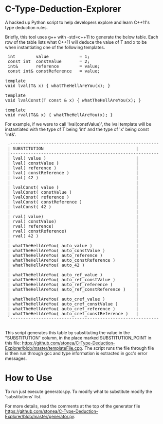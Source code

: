 # C-Type-Deduction-Explorer
A hacked up Python script to help developers explore and learn C++11's type deduction rules.

Briefly, this tool uses g++ with -std=c++11 to generate the below table.  Each row of the table lists what C++11 will deduce the value of T and x to be when instantiating one of the following templates.  

<pre>
 int        value            = 1;
 const int  constValue       = 2;
 int&       reference        = value;
 const int& constReference   = value;

template<typename T>
void lval(T& x) { whatTheHellAreYou(x); }

template<typename T>
void lvalConst(T const & x) { whatTheHellAreYou(x); }

template<typename T>
void rval(T&& x) { whatTheHellAreYou(x); }
</pre>

For example, if we were to call 'lval(constValue)',  the lval template will be instantiated with the type of T being 'int' and the type of 'x' being const 'int&'.


<pre>
 .-----------------------------------------------------------------------------------------------.
 | SUBSTITUTION                                    |            type of T |         type of expr |
 |-----------------------------------------------------------------------------------------------|
 | lval( value )                                   |                  int |                 int& |
 | lval( constValue )                              |            const int |           const int& |
 | lval( reference )                               |                  int |                 int& |
 | lval( constReference )                          |            const int |           const int& |
 | lval( 42 )                                      |                  int |                 int& |
 |                                                 |                      |                      |
 | lvalConst( value )                              |                  int |           const int& |
 | lvalConst( constValue )                         |                  int |           const int& |
 | lvalConst( reference )                          |                  int |           const int& |
 | lvalConst( constReference )                     |                  int |           const int& |
 | lvalConst( 42 )                                 |                  int |           const int& |
 |                                                 |                      |                      |
 | rval( value)                                    |                 int& |                 int& |
 | rval( constValue)                               |           const int& |           const int& |
 | rval( reference)                                |                 int& |                 int& |
 | rval( constReference)                           |           const int& |           const int& |
 | rval( 42 )                                      |                  int |                int&& |
 |                                                 |                      |                      |
 | whatTheHellAreYou( auto_value )                 |                 None |                  int |
 | whatTheHellAreYou( auto_constValue )            |                 None |                  int |
 | whatTheHellAreYou( auto_reference )             |                 None |                  int |
 | whatTheHellAreYou( auto_constReference )        |                 None |                  int |
 | whatTheHellAreYou( auto_42 )                    |                 None |       decltype(expr) |
 |                                                 |                      |                      |
 | whatTheHellAreYou( auto_ref_value )             |                 None |                 int& |
 | whatTheHellAreYou( auto_ref_constValue )        |                 None |           const int& |
 | whatTheHellAreYou( auto_ref_reference )         |                 None |                 int& |
 | whatTheHellAreYou( auto_ref_constReference )    |                 None |           const int& |
 |                                                 |                      |                      |
 | whatTheHellAreYou( auto_cref_value )            |                 None |           const int& |
 | whatTheHellAreYou( auto_cref_constValue )       |                 None |           const int& |
 | whatTheHellAreYou( auto_cref_reference )        |                 None |           const int& |
 | whatTheHellAreYou( auto_cref_constReference )   |                 None |           const int& |
 `----------------------------------------------------------------------------------------------'
 </pre>
 
This script generates this table by substituting the value in the "SUBSTITUTION" column, in the place marked SUBSTITUTION_POINT in this file: <https://github.com/stonea/C-Type-Deduction-Explorer/blob/master/templateFile.cpp>.  The script runs the file through file is then run through gcc and type information is extracted in gcc's error messages.

# How to Use

To run just execute generator.py.
To modify what to substitute modify the 'substitutions' list.

For more details, read the comments at the top of the generator file <https://github.com/stonea/C-Type-Deduction-Explorer/blob/master/generator.py>.
